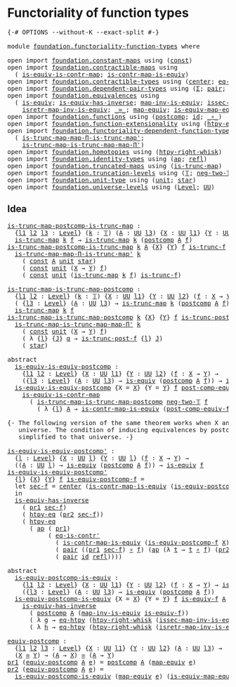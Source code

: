 # Functoriality of function types

<pre class="Agda"><a id="44" class="Symbol">{-#</a> <a id="48" class="Keyword">OPTIONS</a> <a id="56" class="Pragma">--without-K</a> <a id="68" class="Pragma">--exact-split</a> <a id="82" class="Symbol">#-}</a>

<a id="87" class="Keyword">module</a> <a id="94" href="foundation.functoriality-function-types.html" class="Module">foundation.functoriality-function-types</a> <a id="134" class="Keyword">where</a>

<a id="141" class="Keyword">open</a> <a id="146" class="Keyword">import</a> <a id="153" href="foundation.constant-maps.html" class="Module">foundation.constant-maps</a> <a id="178" class="Keyword">using</a> <a id="184" class="Symbol">(</a><a id="185" href="foundation-core.constant-maps.html#203" class="Function">const</a><a id="190" class="Symbol">)</a>
<a id="192" class="Keyword">open</a> <a id="197" class="Keyword">import</a> <a id="204" href="foundation.contractible-maps.html" class="Module">foundation.contractible-maps</a> <a id="233" class="Keyword">using</a>
  <a id="241" class="Symbol">(</a> <a id="243" href="foundation-core.contractible-maps.html#2368" class="Function">is-equiv-is-contr-map</a><a id="264" class="Symbol">;</a> <a id="266" href="foundation-core.contractible-maps.html#3850" class="Function">is-contr-map-is-equiv</a><a id="287" class="Symbol">)</a>
<a id="289" class="Keyword">open</a> <a id="294" class="Keyword">import</a> <a id="301" href="foundation.contractible-types.html" class="Module">foundation.contractible-types</a> <a id="331" class="Keyword">using</a> <a id="337" class="Symbol">(</a><a id="338" href="foundation-core.contractible-types.html#1018" class="Function">center</a><a id="344" class="Symbol">;</a> <a id="346" href="foundation-core.contractible-types.html#1107" class="Function">eq-is-contr&#39;</a><a id="358" class="Symbol">)</a>
<a id="360" class="Keyword">open</a> <a id="365" class="Keyword">import</a> <a id="372" href="foundation.dependent-pair-types.html" class="Module">foundation.dependent-pair-types</a> <a id="404" class="Keyword">using</a> <a id="410" class="Symbol">(</a><a id="411" href="foundation-core.dependent-pair-types.html#502" class="Record">Σ</a><a id="412" class="Symbol">;</a> <a id="414" href="foundation-core.dependent-pair-types.html#575" class="InductiveConstructor">pair</a><a id="418" class="Symbol">;</a> <a id="420" href="foundation-core.dependent-pair-types.html#592" class="Field">pr1</a><a id="423" class="Symbol">;</a> <a id="425" href="foundation-core.dependent-pair-types.html#604" class="Field">pr2</a><a id="428" class="Symbol">)</a>
<a id="430" class="Keyword">open</a> <a id="435" class="Keyword">import</a> <a id="442" href="foundation.equivalences.html" class="Module">foundation.equivalences</a> <a id="466" class="Keyword">using</a>
  <a id="474" class="Symbol">(</a> <a id="476" href="foundation-core.equivalences.html#1542" class="Function">is-equiv</a><a id="484" class="Symbol">;</a> <a id="486" href="foundation-core.equivalences.html#2999" class="Function">is-equiv-has-inverse</a><a id="506" class="Symbol">;</a> <a id="508" href="foundation-core.equivalences.html#4173" class="Function">map-inv-is-equiv</a><a id="524" class="Symbol">;</a> <a id="526" href="foundation-core.equivalences.html#4251" class="Function">issec-map-inv-is-equiv</a><a id="548" class="Symbol">;</a>
    <a id="554" href="foundation-core.equivalences.html#4381" class="Function">isretr-map-inv-is-equiv</a><a id="577" class="Symbol">;</a> <a id="579" href="foundation-core.equivalences.html#1607" class="Function Operator">_≃_</a><a id="582" class="Symbol">;</a> <a id="584" href="foundation-core.equivalences.html#1807" class="Function">map-equiv</a><a id="593" class="Symbol">;</a> <a id="595" href="foundation-core.equivalences.html#1862" class="Function">is-equiv-map-equiv</a><a id="613" class="Symbol">)</a>
<a id="615" class="Keyword">open</a> <a id="620" class="Keyword">import</a> <a id="627" href="foundation.functions.html" class="Module">foundation.functions</a> <a id="648" class="Keyword">using</a> <a id="654" class="Symbol">(</a><a id="655" href="foundation-core.functions.html#1106" class="Function">postcomp</a><a id="663" class="Symbol">;</a> <a id="665" href="foundation-core.functions.html#309" class="Function">id</a><a id="667" class="Symbol">;</a> <a id="669" href="foundation-core.functions.html#407" class="Function Operator">_∘_</a><a id="672" class="Symbol">)</a>
<a id="674" class="Keyword">open</a> <a id="679" class="Keyword">import</a> <a id="686" href="foundation.function-extensionality.html" class="Module">foundation.function-extensionality</a> <a id="721" class="Keyword">using</a> <a id="727" class="Symbol">(</a><a id="728" href="foundation.function-extensionality.html#946" class="Function">htpy-eq</a><a id="735" class="Symbol">;</a> <a id="737" href="foundation.function-extensionality.html#1446" class="Function">eq-htpy</a><a id="744" class="Symbol">)</a>
<a id="746" class="Keyword">open</a> <a id="751" class="Keyword">import</a> <a id="758" href="foundation.functoriality-dependent-function-types.html" class="Module">foundation.functoriality-dependent-function-types</a> <a id="808" class="Keyword">using</a>
  <a id="816" class="Symbol">(</a> <a id="818" href="foundation.functoriality-dependent-function-types.html#7032" class="Function">is-trunc-map-map-Π-is-trunc-map&#39;</a><a id="850" class="Symbol">;</a>
    <a id="856" href="foundation.functoriality-dependent-function-types.html#7445" class="Function">is-trunc-map-is-trunc-map-map-Π&#39;</a><a id="888" class="Symbol">)</a>
<a id="890" class="Keyword">open</a> <a id="895" class="Keyword">import</a> <a id="902" href="foundation.homotopies.html" class="Module">foundation.homotopies</a> <a id="924" class="Keyword">using</a> <a id="930" class="Symbol">(</a><a id="931" href="foundation-core.homotopies.html#1792" class="Function">htpy-right-whisk</a><a id="947" class="Symbol">)</a>
<a id="949" class="Keyword">open</a> <a id="954" class="Keyword">import</a> <a id="961" href="foundation.identity-types.html" class="Module">foundation.identity-types</a> <a id="987" class="Keyword">using</a> <a id="993" class="Symbol">(</a><a id="994" href="foundation-core.identity-types.html#2853" class="Function">ap</a><a id="996" class="Symbol">;</a> <a id="998" href="foundation-core.identity-types.html#694" class="InductiveConstructor">refl</a><a id="1002" class="Symbol">)</a>
<a id="1004" class="Keyword">open</a> <a id="1009" class="Keyword">import</a> <a id="1016" href="foundation.truncated-maps.html" class="Module">foundation.truncated-maps</a> <a id="1042" class="Keyword">using</a> <a id="1048" class="Symbol">(</a><a id="1049" href="foundation-core.truncated-maps.html#1876" class="Function">is-trunc-map</a><a id="1061" class="Symbol">)</a>
<a id="1063" class="Keyword">open</a> <a id="1068" class="Keyword">import</a> <a id="1075" href="foundation.truncation-levels.html" class="Module">foundation.truncation-levels</a> <a id="1104" class="Keyword">using</a> <a id="1110" class="Symbol">(</a><a id="1111" href="foundation-core.truncation-levels.html#382" class="Datatype">𝕋</a><a id="1112" class="Symbol">;</a> <a id="1114" href="foundation-core.truncation-levels.html#403" class="InductiveConstructor">neg-two-𝕋</a><a id="1123" class="Symbol">)</a>
<a id="1125" class="Keyword">open</a> <a id="1130" class="Keyword">import</a> <a id="1137" href="foundation.unit-type.html" class="Module">foundation.unit-type</a> <a id="1158" class="Keyword">using</a> <a id="1164" class="Symbol">(</a><a id="1165" href="foundation.unit-type.html#975" class="Datatype">unit</a><a id="1169" class="Symbol">;</a> <a id="1171" href="foundation.unit-type.html#999" class="InductiveConstructor">star</a><a id="1175" class="Symbol">)</a>
<a id="1177" class="Keyword">open</a> <a id="1182" class="Keyword">import</a> <a id="1189" href="foundation.universe-levels.html" class="Module">foundation.universe-levels</a> <a id="1216" class="Keyword">using</a> <a id="1222" class="Symbol">(</a><a id="1223" href="Agda.Primitive.html#597" class="Postulate">Level</a><a id="1228" class="Symbol">;</a> <a id="1230" href="foundation-core.universe-levels.html#222" class="Primitive">UU</a><a id="1232" class="Symbol">)</a>
</pre>
## Idea

<pre class="Agda"><a id="is-trunc-map-postcomp-is-trunc-map"></a><a id="1256" href="foundation.functoriality-function-types.html#1256" class="Function">is-trunc-map-postcomp-is-trunc-map</a> <a id="1291" class="Symbol">:</a>
  <a id="1295" class="Symbol">{</a><a id="1296" href="foundation.functoriality-function-types.html#1296" class="Bound">l1</a> <a id="1299" href="foundation.functoriality-function-types.html#1299" class="Bound">l2</a> <a id="1302" href="foundation.functoriality-function-types.html#1302" class="Bound">l3</a> <a id="1305" class="Symbol">:</a> <a id="1307" href="Agda.Primitive.html#597" class="Postulate">Level</a><a id="1312" class="Symbol">}</a> <a id="1314" class="Symbol">(</a><a id="1315" href="foundation.functoriality-function-types.html#1315" class="Bound">k</a> <a id="1317" class="Symbol">:</a> <a id="1319" href="foundation-core.truncation-levels.html#382" class="Datatype">𝕋</a><a id="1320" class="Symbol">)</a> <a id="1322" class="Symbol">(</a><a id="1323" href="foundation.functoriality-function-types.html#1323" class="Bound">A</a> <a id="1325" class="Symbol">:</a> <a id="1327" href="foundation-core.universe-levels.html#222" class="Primitive">UU</a> <a id="1330" href="foundation.functoriality-function-types.html#1302" class="Bound">l3</a><a id="1332" class="Symbol">)</a> <a id="1334" class="Symbol">{</a><a id="1335" href="foundation.functoriality-function-types.html#1335" class="Bound">X</a> <a id="1337" class="Symbol">:</a> <a id="1339" href="foundation-core.universe-levels.html#222" class="Primitive">UU</a> <a id="1342" href="foundation.functoriality-function-types.html#1296" class="Bound">l1</a><a id="1344" class="Symbol">}</a> <a id="1346" class="Symbol">{</a><a id="1347" href="foundation.functoriality-function-types.html#1347" class="Bound">Y</a> <a id="1349" class="Symbol">:</a> <a id="1351" href="foundation-core.universe-levels.html#222" class="Primitive">UU</a> <a id="1354" href="foundation.functoriality-function-types.html#1299" class="Bound">l2</a><a id="1356" class="Symbol">}</a> <a id="1358" class="Symbol">(</a><a id="1359" href="foundation.functoriality-function-types.html#1359" class="Bound">f</a> <a id="1361" class="Symbol">:</a> <a id="1363" href="foundation.functoriality-function-types.html#1335" class="Bound">X</a> <a id="1365" class="Symbol">→</a> <a id="1367" href="foundation.functoriality-function-types.html#1347" class="Bound">Y</a><a id="1368" class="Symbol">)</a> <a id="1370" class="Symbol">→</a>
  <a id="1374" href="foundation-core.truncated-maps.html#1876" class="Function">is-trunc-map</a> <a id="1387" href="foundation.functoriality-function-types.html#1315" class="Bound">k</a> <a id="1389" href="foundation.functoriality-function-types.html#1359" class="Bound">f</a> <a id="1391" class="Symbol">→</a> <a id="1393" href="foundation-core.truncated-maps.html#1876" class="Function">is-trunc-map</a> <a id="1406" href="foundation.functoriality-function-types.html#1315" class="Bound">k</a> <a id="1408" class="Symbol">(</a><a id="1409" href="foundation-core.functions.html#1106" class="Function">postcomp</a> <a id="1418" href="foundation.functoriality-function-types.html#1323" class="Bound">A</a> <a id="1420" href="foundation.functoriality-function-types.html#1359" class="Bound">f</a><a id="1421" class="Symbol">)</a>
<a id="1423" href="foundation.functoriality-function-types.html#1256" class="Function">is-trunc-map-postcomp-is-trunc-map</a> <a id="1458" href="foundation.functoriality-function-types.html#1458" class="Bound">k</a> <a id="1460" href="foundation.functoriality-function-types.html#1460" class="Bound">A</a> <a id="1462" class="Symbol">{</a><a id="1463" href="foundation.functoriality-function-types.html#1463" class="Bound">X</a><a id="1464" class="Symbol">}</a> <a id="1466" class="Symbol">{</a><a id="1467" href="foundation.functoriality-function-types.html#1467" class="Bound">Y</a><a id="1468" class="Symbol">}</a> <a id="1470" href="foundation.functoriality-function-types.html#1470" class="Bound">f</a> <a id="1472" href="foundation.functoriality-function-types.html#1472" class="Bound">is-trunc-f</a> <a id="1483" class="Symbol">=</a>
  <a id="1487" href="foundation.functoriality-dependent-function-types.html#7032" class="Function">is-trunc-map-map-Π-is-trunc-map&#39;</a> <a id="1520" href="foundation.functoriality-function-types.html#1458" class="Bound">k</a>
    <a id="1526" class="Symbol">(</a> <a id="1528" href="foundation-core.constant-maps.html#203" class="Function">const</a> <a id="1534" href="foundation.functoriality-function-types.html#1460" class="Bound">A</a> <a id="1536" href="foundation.unit-type.html#975" class="Datatype">unit</a> <a id="1541" href="foundation.unit-type.html#999" class="InductiveConstructor">star</a><a id="1545" class="Symbol">)</a>
    <a id="1551" class="Symbol">(</a> <a id="1553" href="foundation-core.constant-maps.html#203" class="Function">const</a> <a id="1559" href="foundation.unit-type.html#975" class="Datatype">unit</a> <a id="1564" class="Symbol">(</a><a id="1565" href="foundation.functoriality-function-types.html#1463" class="Bound">X</a> <a id="1567" class="Symbol">→</a> <a id="1569" href="foundation.functoriality-function-types.html#1467" class="Bound">Y</a><a id="1570" class="Symbol">)</a> <a id="1572" href="foundation.functoriality-function-types.html#1470" class="Bound">f</a><a id="1573" class="Symbol">)</a>
    <a id="1579" class="Symbol">(</a> <a id="1581" href="foundation-core.constant-maps.html#203" class="Function">const</a> <a id="1587" href="foundation.unit-type.html#975" class="Datatype">unit</a> <a id="1592" class="Symbol">(</a><a id="1593" href="foundation-core.truncated-maps.html#1876" class="Function">is-trunc-map</a> <a id="1606" href="foundation.functoriality-function-types.html#1458" class="Bound">k</a> <a id="1608" href="foundation.functoriality-function-types.html#1470" class="Bound">f</a><a id="1609" class="Symbol">)</a> <a id="1611" href="foundation.functoriality-function-types.html#1472" class="Bound">is-trunc-f</a><a id="1621" class="Symbol">)</a>

<a id="is-trunc-map-is-trunc-map-postcomp"></a><a id="1624" href="foundation.functoriality-function-types.html#1624" class="Function">is-trunc-map-is-trunc-map-postcomp</a> <a id="1659" class="Symbol">:</a>
  <a id="1663" class="Symbol">{</a><a id="1664" href="foundation.functoriality-function-types.html#1664" class="Bound">l1</a> <a id="1667" href="foundation.functoriality-function-types.html#1667" class="Bound">l2</a> <a id="1670" class="Symbol">:</a> <a id="1672" href="Agda.Primitive.html#597" class="Postulate">Level</a><a id="1677" class="Symbol">}</a> <a id="1679" class="Symbol">(</a><a id="1680" href="foundation.functoriality-function-types.html#1680" class="Bound">k</a> <a id="1682" class="Symbol">:</a> <a id="1684" href="foundation-core.truncation-levels.html#382" class="Datatype">𝕋</a><a id="1685" class="Symbol">)</a> <a id="1687" class="Symbol">{</a><a id="1688" href="foundation.functoriality-function-types.html#1688" class="Bound">X</a> <a id="1690" class="Symbol">:</a> <a id="1692" href="foundation-core.universe-levels.html#222" class="Primitive">UU</a> <a id="1695" href="foundation.functoriality-function-types.html#1664" class="Bound">l1</a><a id="1697" class="Symbol">}</a> <a id="1699" class="Symbol">{</a><a id="1700" href="foundation.functoriality-function-types.html#1700" class="Bound">Y</a> <a id="1702" class="Symbol">:</a> <a id="1704" href="foundation-core.universe-levels.html#222" class="Primitive">UU</a> <a id="1707" href="foundation.functoriality-function-types.html#1667" class="Bound">l2</a><a id="1709" class="Symbol">}</a> <a id="1711" class="Symbol">(</a><a id="1712" href="foundation.functoriality-function-types.html#1712" class="Bound">f</a> <a id="1714" class="Symbol">:</a> <a id="1716" href="foundation.functoriality-function-types.html#1688" class="Bound">X</a> <a id="1718" class="Symbol">→</a> <a id="1720" href="foundation.functoriality-function-types.html#1700" class="Bound">Y</a><a id="1721" class="Symbol">)</a> <a id="1723" class="Symbol">→</a>
  <a id="1727" class="Symbol">(</a> <a id="1729" class="Symbol">{</a><a id="1730" href="foundation.functoriality-function-types.html#1730" class="Bound">l3</a> <a id="1733" class="Symbol">:</a> <a id="1735" href="Agda.Primitive.html#597" class="Postulate">Level</a><a id="1740" class="Symbol">}</a> <a id="1742" class="Symbol">(</a><a id="1743" href="foundation.functoriality-function-types.html#1743" class="Bound">A</a> <a id="1745" class="Symbol">:</a> <a id="1747" href="foundation-core.universe-levels.html#222" class="Primitive">UU</a> <a id="1750" href="foundation.functoriality-function-types.html#1730" class="Bound">l3</a><a id="1752" class="Symbol">)</a> <a id="1754" class="Symbol">→</a> <a id="1756" href="foundation-core.truncated-maps.html#1876" class="Function">is-trunc-map</a> <a id="1769" href="foundation.functoriality-function-types.html#1680" class="Bound">k</a> <a id="1771" class="Symbol">(</a><a id="1772" href="foundation-core.functions.html#1106" class="Function">postcomp</a> <a id="1781" href="foundation.functoriality-function-types.html#1743" class="Bound">A</a> <a id="1783" href="foundation.functoriality-function-types.html#1712" class="Bound">f</a><a id="1784" class="Symbol">))</a> <a id="1787" class="Symbol">→</a>
  <a id="1791" href="foundation-core.truncated-maps.html#1876" class="Function">is-trunc-map</a> <a id="1804" href="foundation.functoriality-function-types.html#1680" class="Bound">k</a> <a id="1806" href="foundation.functoriality-function-types.html#1712" class="Bound">f</a>
<a id="1808" href="foundation.functoriality-function-types.html#1624" class="Function">is-trunc-map-is-trunc-map-postcomp</a> <a id="1843" href="foundation.functoriality-function-types.html#1843" class="Bound">k</a> <a id="1845" class="Symbol">{</a><a id="1846" href="foundation.functoriality-function-types.html#1846" class="Bound">X</a><a id="1847" class="Symbol">}</a> <a id="1849" class="Symbol">{</a><a id="1850" href="foundation.functoriality-function-types.html#1850" class="Bound">Y</a><a id="1851" class="Symbol">}</a> <a id="1853" href="foundation.functoriality-function-types.html#1853" class="Bound">f</a> <a id="1855" href="foundation.functoriality-function-types.html#1855" class="Bound">is-trunc-post-f</a> <a id="1871" class="Symbol">=</a>
  <a id="1875" href="foundation.functoriality-dependent-function-types.html#7445" class="Function">is-trunc-map-is-trunc-map-map-Π&#39;</a> <a id="1908" href="foundation.functoriality-function-types.html#1843" class="Bound">k</a>
    <a id="1914" class="Symbol">(</a> <a id="1916" href="foundation-core.constant-maps.html#203" class="Function">const</a> <a id="1922" href="foundation.unit-type.html#975" class="Datatype">unit</a> <a id="1927" class="Symbol">(</a><a id="1928" href="foundation.functoriality-function-types.html#1846" class="Bound">X</a> <a id="1930" class="Symbol">→</a> <a id="1932" href="foundation.functoriality-function-types.html#1850" class="Bound">Y</a><a id="1933" class="Symbol">)</a> <a id="1935" href="foundation.functoriality-function-types.html#1853" class="Bound">f</a><a id="1936" class="Symbol">)</a>
    <a id="1942" class="Symbol">(</a> <a id="1944" class="Symbol">λ</a> <a id="1946" class="Symbol">{</a><a id="1947" href="foundation.functoriality-function-types.html#1947" class="Bound">l</a><a id="1948" class="Symbol">}</a> <a id="1950" class="Symbol">{</a><a id="1951" href="foundation.functoriality-function-types.html#1951" class="Bound">J</a><a id="1952" class="Symbol">}</a> <a id="1954" href="foundation.functoriality-function-types.html#1954" class="Bound">α</a> <a id="1956" class="Symbol">→</a> <a id="1958" href="foundation.functoriality-function-types.html#1855" class="Bound">is-trunc-post-f</a> <a id="1974" class="Symbol">{</a><a id="1975" href="foundation.functoriality-function-types.html#1947" class="Bound">l</a><a id="1976" class="Symbol">}</a> <a id="1978" href="foundation.functoriality-function-types.html#1951" class="Bound">J</a><a id="1979" class="Symbol">)</a>
    <a id="1985" class="Symbol">(</a> <a id="1987" href="foundation.unit-type.html#999" class="InductiveConstructor">star</a><a id="1991" class="Symbol">)</a>

<a id="1994" class="Keyword">abstract</a>
  <a id="is-equiv-is-equiv-postcomp"></a><a id="2005" href="foundation.functoriality-function-types.html#2005" class="Function">is-equiv-is-equiv-postcomp</a> <a id="2032" class="Symbol">:</a>
    <a id="2038" class="Symbol">{</a><a id="2039" href="foundation.functoriality-function-types.html#2039" class="Bound">l1</a> <a id="2042" href="foundation.functoriality-function-types.html#2042" class="Bound">l2</a> <a id="2045" class="Symbol">:</a> <a id="2047" href="Agda.Primitive.html#597" class="Postulate">Level</a><a id="2052" class="Symbol">}</a> <a id="2054" class="Symbol">{</a><a id="2055" href="foundation.functoriality-function-types.html#2055" class="Bound">X</a> <a id="2057" class="Symbol">:</a> <a id="2059" href="foundation-core.universe-levels.html#222" class="Primitive">UU</a> <a id="2062" href="foundation.functoriality-function-types.html#2039" class="Bound">l1</a><a id="2064" class="Symbol">}</a> <a id="2066" class="Symbol">{</a><a id="2067" href="foundation.functoriality-function-types.html#2067" class="Bound">Y</a> <a id="2069" class="Symbol">:</a> <a id="2071" href="foundation-core.universe-levels.html#222" class="Primitive">UU</a> <a id="2074" href="foundation.functoriality-function-types.html#2042" class="Bound">l2</a><a id="2076" class="Symbol">}</a> <a id="2078" class="Symbol">(</a><a id="2079" href="foundation.functoriality-function-types.html#2079" class="Bound">f</a> <a id="2081" class="Symbol">:</a> <a id="2083" href="foundation.functoriality-function-types.html#2055" class="Bound">X</a> <a id="2085" class="Symbol">→</a> <a id="2087" href="foundation.functoriality-function-types.html#2067" class="Bound">Y</a><a id="2088" class="Symbol">)</a> <a id="2090" class="Symbol">→</a>
    <a id="2096" class="Symbol">({</a><a id="2098" href="foundation.functoriality-function-types.html#2098" class="Bound">l3</a> <a id="2101" class="Symbol">:</a> <a id="2103" href="Agda.Primitive.html#597" class="Postulate">Level</a><a id="2108" class="Symbol">}</a> <a id="2110" class="Symbol">(</a><a id="2111" href="foundation.functoriality-function-types.html#2111" class="Bound">A</a> <a id="2113" class="Symbol">:</a> <a id="2115" href="foundation-core.universe-levels.html#222" class="Primitive">UU</a> <a id="2118" href="foundation.functoriality-function-types.html#2098" class="Bound">l3</a><a id="2120" class="Symbol">)</a> <a id="2122" class="Symbol">→</a> <a id="2124" href="foundation-core.equivalences.html#1542" class="Function">is-equiv</a> <a id="2133" class="Symbol">(</a><a id="2134" href="foundation-core.functions.html#1106" class="Function">postcomp</a> <a id="2143" href="foundation.functoriality-function-types.html#2111" class="Bound">A</a> <a id="2145" href="foundation.functoriality-function-types.html#2079" class="Bound">f</a><a id="2146" class="Symbol">))</a> <a id="2149" class="Symbol">→</a> <a id="2151" href="foundation-core.equivalences.html#1542" class="Function">is-equiv</a> <a id="2160" href="foundation.functoriality-function-types.html#2079" class="Bound">f</a>
  <a id="2164" href="foundation.functoriality-function-types.html#2005" class="Function">is-equiv-is-equiv-postcomp</a> <a id="2191" class="Symbol">{</a><a id="2192" class="Argument">X</a> <a id="2194" class="Symbol">=</a> <a id="2196" href="foundation.functoriality-function-types.html#2196" class="Bound">X</a><a id="2197" class="Symbol">}</a> <a id="2199" class="Symbol">{</a><a id="2200" class="Argument">Y</a> <a id="2202" class="Symbol">=</a> <a id="2204" href="foundation.functoriality-function-types.html#2204" class="Bound">Y</a><a id="2205" class="Symbol">}</a> <a id="2207" href="foundation.functoriality-function-types.html#2207" class="Bound">f</a> <a id="2209" href="foundation.functoriality-function-types.html#2209" class="Bound">post-comp-equiv-f</a> <a id="2227" class="Symbol">=</a>
    <a id="2233" href="foundation-core.contractible-maps.html#2368" class="Function">is-equiv-is-contr-map</a>
      <a id="2261" class="Symbol">(</a> <a id="2263" href="foundation.functoriality-function-types.html#1624" class="Function">is-trunc-map-is-trunc-map-postcomp</a> <a id="2298" href="foundation-core.truncation-levels.html#403" class="InductiveConstructor">neg-two-𝕋</a> <a id="2308" href="foundation.functoriality-function-types.html#2207" class="Bound">f</a>
        <a id="2318" class="Symbol">(</a> <a id="2320" class="Symbol">λ</a> <a id="2322" class="Symbol">{</a><a id="2323" href="foundation.functoriality-function-types.html#2323" class="Bound">l</a><a id="2324" class="Symbol">}</a> <a id="2326" href="foundation.functoriality-function-types.html#2326" class="Bound">A</a> <a id="2328" class="Symbol">→</a> <a id="2330" href="foundation-core.contractible-maps.html#3850" class="Function">is-contr-map-is-equiv</a> <a id="2352" class="Symbol">(</a><a id="2353" href="foundation.functoriality-function-types.html#2209" class="Bound">post-comp-equiv-f</a> <a id="2371" href="foundation.functoriality-function-types.html#2326" class="Bound">A</a><a id="2372" class="Symbol">)))</a>

<a id="2377" class="Comment">{- The following version of the same theorem works when X and Y are in the same
   universe. The condition of inducing equivalences by postcomposition is 
   simplified to that universe. -}</a>

<a id="is-equiv-is-equiv-postcomp&#39;"></a><a id="2568" href="foundation.functoriality-function-types.html#2568" class="Function">is-equiv-is-equiv-postcomp&#39;</a> <a id="2596" class="Symbol">:</a>
  <a id="2600" class="Symbol">{</a><a id="2601" href="foundation.functoriality-function-types.html#2601" class="Bound">l</a> <a id="2603" class="Symbol">:</a> <a id="2605" href="Agda.Primitive.html#597" class="Postulate">Level</a><a id="2610" class="Symbol">}</a> <a id="2612" class="Symbol">{</a><a id="2613" href="foundation.functoriality-function-types.html#2613" class="Bound">X</a> <a id="2615" class="Symbol">:</a> <a id="2617" href="foundation-core.universe-levels.html#222" class="Primitive">UU</a> <a id="2620" href="foundation.functoriality-function-types.html#2601" class="Bound">l</a><a id="2621" class="Symbol">}</a> <a id="2623" class="Symbol">{</a><a id="2624" href="foundation.functoriality-function-types.html#2624" class="Bound">Y</a> <a id="2626" class="Symbol">:</a> <a id="2628" href="foundation-core.universe-levels.html#222" class="Primitive">UU</a> <a id="2631" href="foundation.functoriality-function-types.html#2601" class="Bound">l</a><a id="2632" class="Symbol">}</a> <a id="2634" class="Symbol">(</a><a id="2635" href="foundation.functoriality-function-types.html#2635" class="Bound">f</a> <a id="2637" class="Symbol">:</a> <a id="2639" href="foundation.functoriality-function-types.html#2613" class="Bound">X</a> <a id="2641" class="Symbol">→</a> <a id="2643" href="foundation.functoriality-function-types.html#2624" class="Bound">Y</a><a id="2644" class="Symbol">)</a> <a id="2646" class="Symbol">→</a>
  <a id="2650" class="Symbol">((</a><a id="2652" href="foundation.functoriality-function-types.html#2652" class="Bound">A</a> <a id="2654" class="Symbol">:</a> <a id="2656" href="foundation-core.universe-levels.html#222" class="Primitive">UU</a> <a id="2659" href="foundation.functoriality-function-types.html#2601" class="Bound">l</a><a id="2660" class="Symbol">)</a> <a id="2662" class="Symbol">→</a> <a id="2664" href="foundation-core.equivalences.html#1542" class="Function">is-equiv</a> <a id="2673" class="Symbol">(</a><a id="2674" href="foundation-core.functions.html#1106" class="Function">postcomp</a> <a id="2683" href="foundation.functoriality-function-types.html#2652" class="Bound">A</a> <a id="2685" href="foundation.functoriality-function-types.html#2635" class="Bound">f</a><a id="2686" class="Symbol">))</a> <a id="2689" class="Symbol">→</a> <a id="2691" href="foundation-core.equivalences.html#1542" class="Function">is-equiv</a> <a id="2700" href="foundation.functoriality-function-types.html#2635" class="Bound">f</a>
<a id="2702" href="foundation.functoriality-function-types.html#2568" class="Function">is-equiv-is-equiv-postcomp&#39;</a>
  <a id="2732" class="Symbol">{</a><a id="2733" href="foundation.functoriality-function-types.html#2733" class="Bound">l</a><a id="2734" class="Symbol">}</a> <a id="2736" class="Symbol">{</a><a id="2737" href="foundation.functoriality-function-types.html#2737" class="Bound">X</a><a id="2738" class="Symbol">}</a> <a id="2740" class="Symbol">{</a><a id="2741" href="foundation.functoriality-function-types.html#2741" class="Bound">Y</a><a id="2742" class="Symbol">}</a> <a id="2744" href="foundation.functoriality-function-types.html#2744" class="Bound">f</a> <a id="2746" href="foundation.functoriality-function-types.html#2746" class="Bound">is-equiv-postcomp-f</a> <a id="2766" class="Symbol">=</a>
  <a id="2770" class="Keyword">let</a> <a id="2774" href="foundation.functoriality-function-types.html#2774" class="Bound">sec-f</a> <a id="2780" class="Symbol">=</a> <a id="2782" href="foundation-core.contractible-types.html#1018" class="Function">center</a> <a id="2789" class="Symbol">(</a><a id="2790" href="foundation-core.contractible-maps.html#3850" class="Function">is-contr-map-is-equiv</a> <a id="2812" class="Symbol">(</a><a id="2813" href="foundation.functoriality-function-types.html#2746" class="Bound">is-equiv-postcomp-f</a> <a id="2833" href="foundation.functoriality-function-types.html#2741" class="Bound">Y</a><a id="2834" class="Symbol">)</a> <a id="2836" href="foundation-core.functions.html#309" class="Function">id</a><a id="2838" class="Symbol">)</a>
  <a id="2842" class="Keyword">in</a>
  <a id="2847" href="foundation-core.equivalences.html#2999" class="Function">is-equiv-has-inverse</a>
    <a id="2872" class="Symbol">(</a> <a id="2874" href="foundation-core.dependent-pair-types.html#592" class="Field">pr1</a> <a id="2878" href="foundation.functoriality-function-types.html#2774" class="Bound">sec-f</a><a id="2883" class="Symbol">)</a>
    <a id="2889" class="Symbol">(</a> <a id="2891" href="foundation.function-extensionality.html#946" class="Function">htpy-eq</a> <a id="2899" class="Symbol">(</a><a id="2900" href="foundation-core.dependent-pair-types.html#604" class="Field">pr2</a> <a id="2904" href="foundation.functoriality-function-types.html#2774" class="Bound">sec-f</a><a id="2909" class="Symbol">))</a>
    <a id="2916" class="Symbol">(</a> <a id="2918" href="foundation.function-extensionality.html#946" class="Function">htpy-eq</a>
      <a id="2932" class="Symbol">(</a> <a id="2934" href="foundation-core.identity-types.html#2853" class="Function">ap</a> <a id="2937" class="Symbol">(</a> <a id="2939" href="foundation-core.dependent-pair-types.html#592" class="Field">pr1</a><a id="2942" class="Symbol">)</a>
           <a id="2955" class="Symbol">(</a> <a id="2957" href="foundation-core.contractible-types.html#1107" class="Function">eq-is-contr&#39;</a>
             <a id="2983" class="Symbol">(</a> <a id="2985" href="foundation-core.contractible-maps.html#3850" class="Function">is-contr-map-is-equiv</a> <a id="3007" class="Symbol">(</a><a id="3008" href="foundation.functoriality-function-types.html#2746" class="Bound">is-equiv-postcomp-f</a> <a id="3028" href="foundation.functoriality-function-types.html#2737" class="Bound">X</a><a id="3029" class="Symbol">)</a> <a id="3031" href="foundation.functoriality-function-types.html#2744" class="Bound">f</a><a id="3032" class="Symbol">)</a>
             <a id="3047" class="Symbol">(</a> <a id="3049" href="foundation-core.dependent-pair-types.html#575" class="InductiveConstructor">pair</a> <a id="3054" class="Symbol">((</a><a id="3056" href="foundation-core.dependent-pair-types.html#592" class="Field">pr1</a> <a id="3060" href="foundation.functoriality-function-types.html#2774" class="Bound">sec-f</a><a id="3065" class="Symbol">)</a> <a id="3067" href="foundation-core.functions.html#407" class="Function Operator">∘</a> <a id="3069" href="foundation.functoriality-function-types.html#2744" class="Bound">f</a><a id="3070" class="Symbol">)</a> <a id="3072" class="Symbol">(</a><a id="3073" href="foundation-core.identity-types.html#2853" class="Function">ap</a> <a id="3076" class="Symbol">(λ</a> <a id="3079" href="foundation.functoriality-function-types.html#3079" class="Bound">t</a> <a id="3081" class="Symbol">→</a> <a id="3083" href="foundation.functoriality-function-types.html#3079" class="Bound">t</a> <a id="3085" href="foundation-core.functions.html#407" class="Function Operator">∘</a> <a id="3087" href="foundation.functoriality-function-types.html#2744" class="Bound">f</a><a id="3088" class="Symbol">)</a> <a id="3090" class="Symbol">(</a><a id="3091" href="foundation-core.dependent-pair-types.html#604" class="Field">pr2</a> <a id="3095" href="foundation.functoriality-function-types.html#2774" class="Bound">sec-f</a><a id="3100" class="Symbol">)))</a>
             <a id="3117" class="Symbol">(</a> <a id="3119" href="foundation-core.dependent-pair-types.html#575" class="InductiveConstructor">pair</a> <a id="3124" href="foundation-core.functions.html#309" class="Function">id</a> <a id="3127" href="foundation-core.identity-types.html#694" class="InductiveConstructor">refl</a><a id="3131" class="Symbol">))))</a>

<a id="3137" class="Keyword">abstract</a>
  <a id="is-equiv-postcomp-is-equiv"></a><a id="3148" href="foundation.functoriality-function-types.html#3148" class="Function">is-equiv-postcomp-is-equiv</a> <a id="3175" class="Symbol">:</a>
    <a id="3181" class="Symbol">{</a><a id="3182" href="foundation.functoriality-function-types.html#3182" class="Bound">l1</a> <a id="3185" href="foundation.functoriality-function-types.html#3185" class="Bound">l2</a> <a id="3188" class="Symbol">:</a> <a id="3190" href="Agda.Primitive.html#597" class="Postulate">Level</a><a id="3195" class="Symbol">}</a> <a id="3197" class="Symbol">{</a><a id="3198" href="foundation.functoriality-function-types.html#3198" class="Bound">X</a> <a id="3200" class="Symbol">:</a> <a id="3202" href="foundation-core.universe-levels.html#222" class="Primitive">UU</a> <a id="3205" href="foundation.functoriality-function-types.html#3182" class="Bound">l1</a><a id="3207" class="Symbol">}</a> <a id="3209" class="Symbol">{</a><a id="3210" href="foundation.functoriality-function-types.html#3210" class="Bound">Y</a> <a id="3212" class="Symbol">:</a> <a id="3214" href="foundation-core.universe-levels.html#222" class="Primitive">UU</a> <a id="3217" href="foundation.functoriality-function-types.html#3185" class="Bound">l2</a><a id="3219" class="Symbol">}</a> <a id="3221" class="Symbol">(</a><a id="3222" href="foundation.functoriality-function-types.html#3222" class="Bound">f</a> <a id="3224" class="Symbol">:</a> <a id="3226" href="foundation.functoriality-function-types.html#3198" class="Bound">X</a> <a id="3228" class="Symbol">→</a> <a id="3230" href="foundation.functoriality-function-types.html#3210" class="Bound">Y</a><a id="3231" class="Symbol">)</a> <a id="3233" class="Symbol">→</a> <a id="3235" href="foundation-core.equivalences.html#1542" class="Function">is-equiv</a> <a id="3244" href="foundation.functoriality-function-types.html#3222" class="Bound">f</a> <a id="3246" class="Symbol">→</a>
    <a id="3252" class="Symbol">({</a><a id="3254" href="foundation.functoriality-function-types.html#3254" class="Bound">l3</a> <a id="3257" class="Symbol">:</a> <a id="3259" href="Agda.Primitive.html#597" class="Postulate">Level</a><a id="3264" class="Symbol">}</a> <a id="3266" class="Symbol">(</a><a id="3267" href="foundation.functoriality-function-types.html#3267" class="Bound">A</a> <a id="3269" class="Symbol">:</a> <a id="3271" href="foundation-core.universe-levels.html#222" class="Primitive">UU</a> <a id="3274" href="foundation.functoriality-function-types.html#3254" class="Bound">l3</a><a id="3276" class="Symbol">)</a> <a id="3278" class="Symbol">→</a> <a id="3280" href="foundation-core.equivalences.html#1542" class="Function">is-equiv</a> <a id="3289" class="Symbol">(</a><a id="3290" href="foundation-core.functions.html#1106" class="Function">postcomp</a> <a id="3299" href="foundation.functoriality-function-types.html#3267" class="Bound">A</a> <a id="3301" href="foundation.functoriality-function-types.html#3222" class="Bound">f</a><a id="3302" class="Symbol">))</a>
  <a id="3307" href="foundation.functoriality-function-types.html#3148" class="Function">is-equiv-postcomp-is-equiv</a> <a id="3334" class="Symbol">{</a><a id="3335" class="Argument">X</a> <a id="3337" class="Symbol">=</a> <a id="3339" href="foundation.functoriality-function-types.html#3339" class="Bound">X</a><a id="3340" class="Symbol">}</a> <a id="3342" class="Symbol">{</a><a id="3343" class="Argument">Y</a> <a id="3345" class="Symbol">=</a> <a id="3347" href="foundation.functoriality-function-types.html#3347" class="Bound">Y</a><a id="3348" class="Symbol">}</a> <a id="3350" href="foundation.functoriality-function-types.html#3350" class="Bound">f</a> <a id="3352" href="foundation.functoriality-function-types.html#3352" class="Bound">is-equiv-f</a> <a id="3363" href="foundation.functoriality-function-types.html#3363" class="Bound">A</a> <a id="3365" class="Symbol">=</a>
    <a id="3371" href="foundation-core.equivalences.html#2999" class="Function">is-equiv-has-inverse</a> 
      <a id="3399" class="Symbol">(</a> <a id="3401" href="foundation-core.functions.html#1106" class="Function">postcomp</a> <a id="3410" href="foundation.functoriality-function-types.html#3363" class="Bound">A</a> <a id="3412" class="Symbol">(</a><a id="3413" href="foundation-core.equivalences.html#4173" class="Function">map-inv-is-equiv</a> <a id="3430" href="foundation.functoriality-function-types.html#3352" class="Bound">is-equiv-f</a><a id="3440" class="Symbol">))</a>
      <a id="3449" class="Symbol">(</a> <a id="3451" class="Symbol">λ</a> <a id="3453" href="foundation.functoriality-function-types.html#3453" class="Bound">g</a> <a id="3455" class="Symbol">→</a> <a id="3457" href="foundation.function-extensionality.html#1446" class="Function">eq-htpy</a> <a id="3465" class="Symbol">(</a><a id="3466" href="foundation-core.homotopies.html#1792" class="Function">htpy-right-whisk</a> <a id="3483" class="Symbol">(</a><a id="3484" href="foundation-core.equivalences.html#4251" class="Function">issec-map-inv-is-equiv</a> <a id="3507" href="foundation.functoriality-function-types.html#3352" class="Bound">is-equiv-f</a><a id="3517" class="Symbol">)</a> <a id="3519" href="foundation.functoriality-function-types.html#3453" class="Bound">g</a><a id="3520" class="Symbol">))</a>
      <a id="3529" class="Symbol">(</a> <a id="3531" class="Symbol">λ</a> <a id="3533" href="foundation.functoriality-function-types.html#3533" class="Bound">h</a> <a id="3535" class="Symbol">→</a> <a id="3537" href="foundation.function-extensionality.html#1446" class="Function">eq-htpy</a> <a id="3545" class="Symbol">(</a><a id="3546" href="foundation-core.homotopies.html#1792" class="Function">htpy-right-whisk</a> <a id="3563" class="Symbol">(</a><a id="3564" href="foundation-core.equivalences.html#4381" class="Function">isretr-map-inv-is-equiv</a> <a id="3588" href="foundation.functoriality-function-types.html#3352" class="Bound">is-equiv-f</a><a id="3598" class="Symbol">)</a> <a id="3600" href="foundation.functoriality-function-types.html#3533" class="Bound">h</a><a id="3601" class="Symbol">))</a>

<a id="equiv-postcomp"></a><a id="3605" href="foundation.functoriality-function-types.html#3605" class="Function">equiv-postcomp</a> <a id="3620" class="Symbol">:</a>
  <a id="3624" class="Symbol">{</a><a id="3625" href="foundation.functoriality-function-types.html#3625" class="Bound">l1</a> <a id="3628" href="foundation.functoriality-function-types.html#3628" class="Bound">l2</a> <a id="3631" href="foundation.functoriality-function-types.html#3631" class="Bound">l3</a> <a id="3634" class="Symbol">:</a> <a id="3636" href="Agda.Primitive.html#597" class="Postulate">Level</a><a id="3641" class="Symbol">}</a> <a id="3643" class="Symbol">{</a><a id="3644" href="foundation.functoriality-function-types.html#3644" class="Bound">X</a> <a id="3646" class="Symbol">:</a> <a id="3648" href="foundation-core.universe-levels.html#222" class="Primitive">UU</a> <a id="3651" href="foundation.functoriality-function-types.html#3625" class="Bound">l1</a><a id="3653" class="Symbol">}</a> <a id="3655" class="Symbol">{</a><a id="3656" href="foundation.functoriality-function-types.html#3656" class="Bound">Y</a> <a id="3658" class="Symbol">:</a> <a id="3660" href="foundation-core.universe-levels.html#222" class="Primitive">UU</a> <a id="3663" href="foundation.functoriality-function-types.html#3628" class="Bound">l2</a><a id="3665" class="Symbol">}</a> <a id="3667" class="Symbol">(</a><a id="3668" href="foundation.functoriality-function-types.html#3668" class="Bound">A</a> <a id="3670" class="Symbol">:</a> <a id="3672" href="foundation-core.universe-levels.html#222" class="Primitive">UU</a> <a id="3675" href="foundation.functoriality-function-types.html#3631" class="Bound">l3</a><a id="3677" class="Symbol">)</a> <a id="3679" class="Symbol">→</a>
  <a id="3683" class="Symbol">(</a><a id="3684" href="foundation.functoriality-function-types.html#3644" class="Bound">X</a> <a id="3686" href="foundation-core.equivalences.html#1607" class="Function Operator">≃</a> <a id="3688" href="foundation.functoriality-function-types.html#3656" class="Bound">Y</a><a id="3689" class="Symbol">)</a> <a id="3691" class="Symbol">→</a> <a id="3693" class="Symbol">(</a><a id="3694" href="foundation.functoriality-function-types.html#3668" class="Bound">A</a> <a id="3696" class="Symbol">→</a> <a id="3698" href="foundation.functoriality-function-types.html#3644" class="Bound">X</a><a id="3699" class="Symbol">)</a> <a id="3701" href="foundation-core.equivalences.html#1607" class="Function Operator">≃</a> <a id="3703" class="Symbol">(</a><a id="3704" href="foundation.functoriality-function-types.html#3668" class="Bound">A</a> <a id="3706" class="Symbol">→</a> <a id="3708" href="foundation.functoriality-function-types.html#3656" class="Bound">Y</a><a id="3709" class="Symbol">)</a>
<a id="3711" href="foundation-core.dependent-pair-types.html#592" class="Field">pr1</a> <a id="3715" class="Symbol">(</a><a id="3716" href="foundation.functoriality-function-types.html#3605" class="Function">equiv-postcomp</a> <a id="3731" href="foundation.functoriality-function-types.html#3731" class="Bound">A</a> <a id="3733" href="foundation.functoriality-function-types.html#3733" class="Bound">e</a><a id="3734" class="Symbol">)</a> <a id="3736" class="Symbol">=</a> <a id="3738" href="foundation-core.functions.html#1106" class="Function">postcomp</a> <a id="3747" href="foundation.functoriality-function-types.html#3731" class="Bound">A</a> <a id="3749" class="Symbol">(</a><a id="3750" href="foundation-core.equivalences.html#1807" class="Function">map-equiv</a> <a id="3760" href="foundation.functoriality-function-types.html#3733" class="Bound">e</a><a id="3761" class="Symbol">)</a>
<a id="3763" href="foundation-core.dependent-pair-types.html#604" class="Field">pr2</a> <a id="3767" class="Symbol">(</a><a id="3768" href="foundation.functoriality-function-types.html#3605" class="Function">equiv-postcomp</a> <a id="3783" href="foundation.functoriality-function-types.html#3783" class="Bound">A</a> <a id="3785" href="foundation.functoriality-function-types.html#3785" class="Bound">e</a><a id="3786" class="Symbol">)</a> <a id="3788" class="Symbol">=</a>
  <a id="3792" href="foundation.functoriality-function-types.html#3148" class="Function">is-equiv-postcomp-is-equiv</a> <a id="3819" class="Symbol">(</a><a id="3820" href="foundation-core.equivalences.html#1807" class="Function">map-equiv</a> <a id="3830" href="foundation.functoriality-function-types.html#3785" class="Bound">e</a><a id="3831" class="Symbol">)</a> <a id="3833" class="Symbol">(</a><a id="3834" href="foundation-core.equivalences.html#1862" class="Function">is-equiv-map-equiv</a> <a id="3853" href="foundation.functoriality-function-types.html#3785" class="Bound">e</a><a id="3854" class="Symbol">)</a> <a id="3856" href="foundation.functoriality-function-types.html#3783" class="Bound">A</a>
</pre>